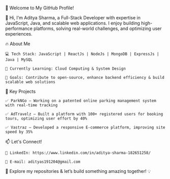 🚀 Welcome to My GitHub Profile!

👋 Hi, I'm Aditya Sharma, a Full-Stack Developer with expertise in JavaScript, Java, and scalable web applications. I enjoy building high-performance platforms, solving real-world challenges, and optimizing user experiences.



🔥 About Me

    💻 Tech Stack: JavaScript | ReactJs | NodeJs | MongoDB | ExpressJs | Java | MySQL

    🚀 Currently Learning: Cloud Computing & System Design

    🎯 Goals: Contribute to open-source, enhance backend efficiency & build scalable web solutions



🌟 Key Projects

    ✅ ParkNGo – Working on a patented online parking management system with real-time tracking

    ✅ AdTravelz – Built a platform with 100+ registered users for booking tours, optimizing user effort by 40%

    ✅ Vastraz – Developed a responsive E-commerce platform, improving site speed by 35%


📫 Let's Connect!

    🔗 LinkedIn: https://www.linkedin.com/in/aditya-sharma-182651258/

    📧 E-mail: adityas191204@gmail.com

🚀 Explore my repositories & let’s build something amazing together! 💡
